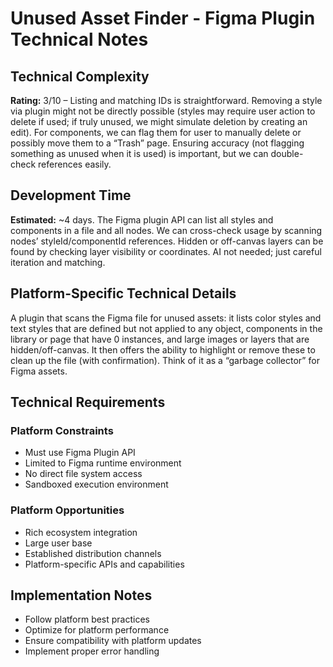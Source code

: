 # Unused Asset Finder - Figma Plugin Technical Notes

## Technical Complexity
**Rating:** 3/10 – Listing and matching IDs is straightforward. Removing a style via plugin might not be directly possible (styles may require user action to delete if used; if truly unused, we might simulate deletion by creating an edit). For components, we can flag them for user to manually delete or possibly move them to a “Trash” page. Ensuring accuracy (not flagging something as unused when it is used) is important, but we can double-check references easily.

## Development Time
**Estimated:** ~4 days. The Figma plugin API can list all styles and components in a file and all nodes. We can cross-check usage by scanning nodes’ styleId/componentId references. Hidden or off-canvas layers can be found by checking layer visibility or coordinates. AI not needed; just careful iteration and matching.

## Platform-Specific Technical Details
A plugin that scans the Figma file for unused assets: it lists color styles and text styles that are defined but not applied to any object, components in the library or page that have 0 instances, and large images or layers that are hidden/off-canvas. It then offers the ability to highlight or remove these to clean up the file (with confirmation). Think of it as a “garbage collector” for Figma assets.

## Technical Requirements

### Platform Constraints
- Must use Figma Plugin API
- Limited to Figma runtime environment
- No direct file system access
- Sandboxed execution environment

### Platform Opportunities
- Rich ecosystem integration
- Large user base
- Established distribution channels
- Platform-specific APIs and capabilities

## Implementation Notes
- Follow platform best practices
- Optimize for platform performance
- Ensure compatibility with platform updates
- Implement proper error handling
